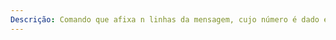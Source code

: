 ```yaml
---
Descrição: Comando que afixa n linhas da mensagem, cujo número é dado em argumento. No caso de resposta positiva do servidor, este devolve os cabeçalhos da mensagem, seguidamente uma linha virgem e por último as n primeiras linhas da mensagem.
---
```

